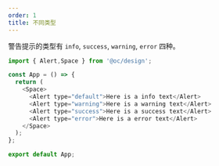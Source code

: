 ```yaml
---
order: 1
title: 不同类型
---
```


警告提示的类型有 `info`, `success`, `warning`, `error` 四种。

```js
import { Alert,Space } from '@oc/design';

const App = () => {
  return (
    <Space>
      <Alert type="default">Here is a info text</Alert>
      <Alert type="warning">Here is a warning text</Alert>
      <Alert type="success">Here is a success text</Alert>
      <Alert type="error">Here is a error text</Alert>
    </Space>
  );
};

export default App;
```
